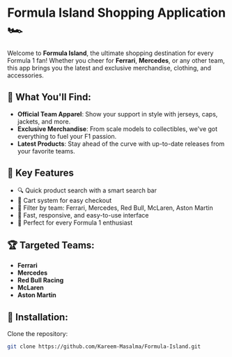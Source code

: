 # Formula Island Shopping Application 🏎️

Welcome to **Formula Island**, the ultimate shopping destination for every Formula 1 fan! Whether you cheer for **Ferrari**, **Mercedes**, or any other team, this app brings you the latest and exclusive merchandise, clothing, and accessories.

## 🏁 What You'll Find:
- **Official Team Apparel**: Show your support in style with jerseys, caps, jackets, and more.
- **Exclusive Merchandise**: From scale models to collectibles, we've got everything to fuel your F1 passion.
- **Latest Products**: Stay ahead of the curve with up-to-date releases from your favorite teams.

## 🔑 Key Features
- 🔍 Quick product search with a smart search bar  
- 🛒 Cart system for easy checkout  
- 🏁 Filter by team: Ferrari, Mercedes, Red Bull, McLaren, Aston Martin  
- 📱 Fast, responsive, and easy-to-use interface  
- 🎯 Perfect for every Formula 1 enthusiast  

## 🏆 Targeted Teams:
- **Ferrari**
- **Mercedes**
- **Red Bull Racing**
- **McLaren**
- **Aston Martin**

## 🔧 Installation:
Clone the repository:
```bash
git clone https://github.com/Kareem-Masalma/Formula-Island.git
